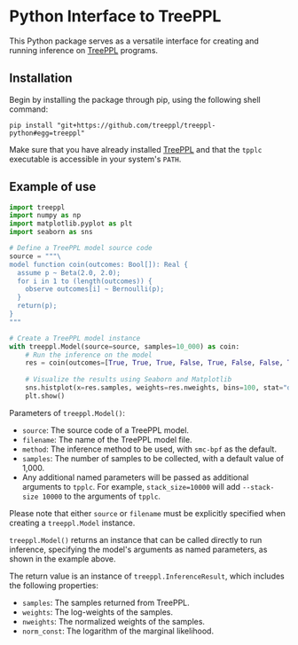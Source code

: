 # Python Interface to TreePPL

This Python package serves as a versatile interface for creating and running inference on [TreePPL](https://treeppl.org/) programs.

## Installation

Begin by installing the package through pip, using the following shell command:

```shell
pip install "git+https://github.com/treeppl/treeppl-python#egg=treeppl"
```

Make sure that you have already installed [TreePPL](https://treeppl.org/) and that the `tpplc` executable is accessible in your system's `PATH`.

## Example of use

```python
import treeppl
import numpy as np
import matplotlib.pyplot as plt
import seaborn as sns

# Define a TreePPL model source code
source = """\
model function coin(outcomes: Bool[]): Real {
  assume p ~ Beta(2.0, 2.0);
  for i in 1 to (length(outcomes)) {
    observe outcomes[i] ~ Bernoulli(p);
  }
  return(p);
}
"""

# Create a TreePPL model instance
with treeppl.Model(source=source, samples=10_000) as coin:
    # Run the inference on the model
    res = coin(outcomes=[True, True, True, False, True, False, False, True, True, False, False, False, True, False, True, False, False, True, False, False])
    
    # Visualize the results using Seaborn and Matplotlib
    sns.histplot(x=res.samples, weights=res.nweights, bins=100, stat="density", kde=True)
    plt.show()
```

Parameters of `treeppl.Model()`:

- `source`: The source code of a TreePPL model.
- `filename`: The name of the TreePPL model file.
- `method`: The inference method to be used, with `smc-bpf` as the default.
- `samples`: The number of samples to be collected, with a default value of 1,000.
- Any additional named parameters will be passed as additional arguments to `tpplc`. For example, `stack_size=10000` will add `--stack-size 10000` to the arguments of `tpplc`.

Please note that either `source` or `filename` must be explicitly specified when creating a `treeppl.Model` instance.

`treeppl.Model()` returns an instance that can be called directly to run inference, specifying the model's arguments as named parameters, as shown in the example above.

The return value is an instance of `treeppl.InferenceResult`, which includes the following properties:

- `samples`: The samples returned from TreePPL.
- `weights`: The log-weights of the samples.
- `nweights`: The normalized weights of the samples.
- `norm_const`: The logarithm of the marginal likelihood.
